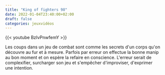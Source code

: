```yaml
---
title: "King of fighters 98"
date: 2022-01-04T23:40:00+02:00
draft: false
categories: jeuxvidéos
---
```


{{< youtube BzIvPnwfemY >}}

Les coups dans un jeu de combat sont comme les secrets d'un corps qu'on découvre au fur et à mesure.
Parfois par erreur on effectue la bonne manip au bon moment et on espère la refaire en conscience.
L'erreur serait de complexifier, surcharger son jeu et s'empêcher d'improviser, d'exprimer une intention.